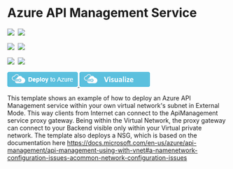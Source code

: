 # Azure API Management Service

<IMG SRC="https://azbotstorage.blob.core.windows.net/badges/201-api-management-create-with-external-vnet/PublicLastTestDate.svg" />&nbsp;
<IMG SRC="https://azbotstorage.blob.core.windows.net/badges/201-api-management-create-with-external-vnet/PublicDeployment.svg" />&nbsp;

<IMG SRC="https://azbotstorage.blob.core.windows.net/badges/201-api-management-create-with-external-vnet/FairfaxLastTestDate.svg" />&nbsp;
<IMG SRC="https://azbotstorage.blob.core.windows.net/badges/201-api-management-create-with-external-vnet/FairfaxDeployment.svg" />&nbsp;

<IMG SRC="https://azbotstorage.blob.core.windows.net/badges/201-api-management-create-with-external-vnet/BestPracticeResult.svg" />&nbsp;
<IMG SRC="https://azbotstorage.blob.core.windows.net/badges/201-api-management-create-with-external-vnet/CredScanResult.svg" />&nbsp;

<a href="https://portal.azure.com/#create/Microsoft.Template/uri/https%3A%2F%2Fraw.githubusercontent.com%2Fazure%2Fazure-quickstart-templates%2Fmaster%2F201-api-management-create-with-external-vnet%2Fazuredeploy.json" target="_blank">
    <img src="https://raw.githubusercontent.com/Azure/azure-quickstart-templates/master/1-CONTRIBUTION-GUIDE/images/deploytoazure.png"/>
</a>
<a href="http://armviz.io/#/?load=https%3A%2F%2Fraw.githubusercontent.com%2FAzure%2Fazure-quickstart-templates%2Fmaster%2F201-api-management-create-with-external-vnet%2Fazuredeploy.json" target="_blank">
    <img src="https://raw.githubusercontent.com/Azure/azure-quickstart-templates/master/1-CONTRIBUTION-GUIDE/images/visualizebutton.png"/>
</a>

This template shows an example of how to deploy an Azure API Management service within your own virtual network's subnet in External Mode. This way clients from Internet can connect to the ApiManagement service proxy gateway. Being within the Virtual Network, the proxy gateway can connect to your Backend visible only within your Virtual private network. The template also deploys a NSG, which is based on the documentation here https://docs.microsoft.com/en-us/azure/api-management/api-management-using-with-vnet#a-namenetwork-configuration-issues-acommon-network-configuration-issues
